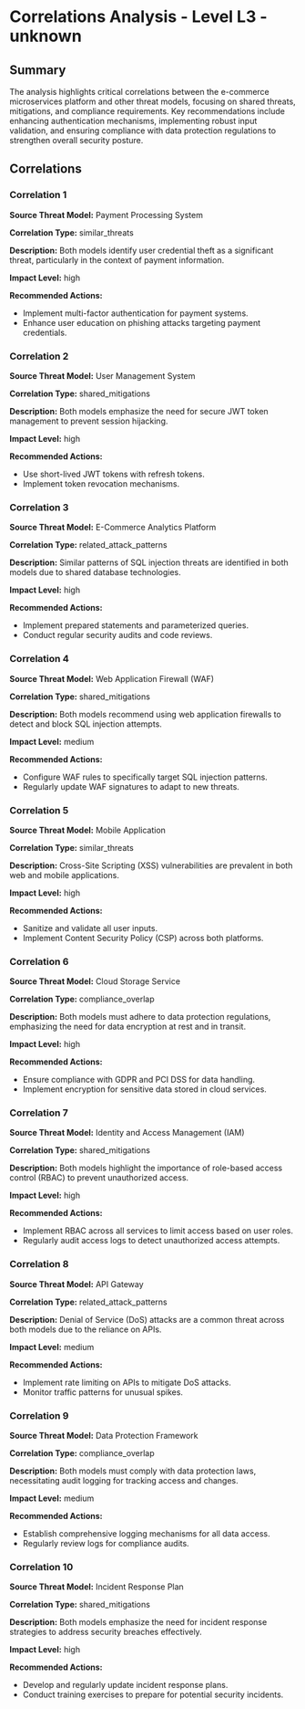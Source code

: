 # Correlations Analysis - Level L3 - unknown

## Summary

The analysis highlights critical correlations between the e-commerce microservices platform and other threat models, focusing on shared threats, mitigations, and compliance requirements. Key recommendations include enhancing authentication mechanisms, implementing robust input validation, and ensuring compliance with data protection regulations to strengthen overall security posture.

## Correlations

### Correlation 1

**Source Threat Model:** Payment Processing System

**Correlation Type:** similar_threats

**Description:** Both models identify user credential theft as a significant threat, particularly in the context of payment information.

**Impact Level:** high

**Recommended Actions:**
- Implement multi-factor authentication for payment systems.
- Enhance user education on phishing attacks targeting payment credentials.

### Correlation 2

**Source Threat Model:** User Management System

**Correlation Type:** shared_mitigations

**Description:** Both models emphasize the need for secure JWT token management to prevent session hijacking.

**Impact Level:** high

**Recommended Actions:**
- Use short-lived JWT tokens with refresh tokens.
- Implement token revocation mechanisms.

### Correlation 3

**Source Threat Model:** E-Commerce Analytics Platform

**Correlation Type:** related_attack_patterns

**Description:** Similar patterns of SQL injection threats are identified in both models due to shared database technologies.

**Impact Level:** high

**Recommended Actions:**
- Implement prepared statements and parameterized queries.
- Conduct regular security audits and code reviews.

### Correlation 4

**Source Threat Model:** Web Application Firewall (WAF)

**Correlation Type:** shared_mitigations

**Description:** Both models recommend using web application firewalls to detect and block SQL injection attempts.

**Impact Level:** medium

**Recommended Actions:**
- Configure WAF rules to specifically target SQL injection patterns.
- Regularly update WAF signatures to adapt to new threats.

### Correlation 5

**Source Threat Model:** Mobile Application

**Correlation Type:** similar_threats

**Description:** Cross-Site Scripting (XSS) vulnerabilities are prevalent in both web and mobile applications.

**Impact Level:** high

**Recommended Actions:**
- Sanitize and validate all user inputs.
- Implement Content Security Policy (CSP) across both platforms.

### Correlation 6

**Source Threat Model:** Cloud Storage Service

**Correlation Type:** compliance_overlap

**Description:** Both models must adhere to data protection regulations, emphasizing the need for data encryption at rest and in transit.

**Impact Level:** high

**Recommended Actions:**
- Ensure compliance with GDPR and PCI DSS for data handling.
- Implement encryption for sensitive data stored in cloud services.

### Correlation 7

**Source Threat Model:** Identity and Access Management (IAM)

**Correlation Type:** shared_mitigations

**Description:** Both models highlight the importance of role-based access control (RBAC) to prevent unauthorized access.

**Impact Level:** high

**Recommended Actions:**
- Implement RBAC across all services to limit access based on user roles.
- Regularly audit access logs to detect unauthorized access attempts.

### Correlation 8

**Source Threat Model:** API Gateway

**Correlation Type:** related_attack_patterns

**Description:** Denial of Service (DoS) attacks are a common threat across both models due to the reliance on APIs.

**Impact Level:** medium

**Recommended Actions:**
- Implement rate limiting on APIs to mitigate DoS attacks.
- Monitor traffic patterns for unusual spikes.

### Correlation 9

**Source Threat Model:** Data Protection Framework

**Correlation Type:** compliance_overlap

**Description:** Both models must comply with data protection laws, necessitating audit logging for tracking access and changes.

**Impact Level:** medium

**Recommended Actions:**
- Establish comprehensive logging mechanisms for all data access.
- Regularly review logs for compliance audits.

### Correlation 10

**Source Threat Model:** Incident Response Plan

**Correlation Type:** shared_mitigations

**Description:** Both models emphasize the need for incident response strategies to address security breaches effectively.

**Impact Level:** high

**Recommended Actions:**
- Develop and regularly update incident response plans.
- Conduct training exercises to prepare for potential security incidents.

